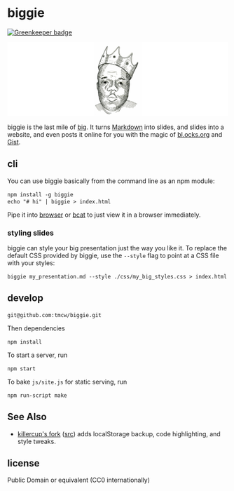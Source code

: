 # biggie

[![Greenkeeper badge](https://badges.greenkeeper.io/tmcw/biggie.svg)](https://greenkeeper.io/)

![](mascot.jpg)

biggie is the last mile of [big](https://github.com/tmcw/big). It turns
[Markdown](http://daringfireball.net/projects/markdown/) into slides,
and slides into a website, and even posts it online for you with the magic of
[bl.ocks.org](http://bl.ocks.org/) and [Gist](http://gist.github.com).

## cli

You can use biggie basically from the command line as an npm module:

```
npm install -g biggie
echo "# hi" | biggie > index.html
```

Pipe it into [browser](https://gist.github.com/defunkt/318247) or [bcat](http://rtomayko.github.io/bcat/)
to just view it in a browser immediately.

### styling slides

biggie can style your big presentation just the way you like it. To replace the
default CSS provided by biggie, use the `--style` flag to point at a CSS file
with your styles:

```
biggie my_presentation.md --style ./css/my_big_styles.css > index.html
```

## develop

    git@github.com:tmcw/biggie.git

Then dependencies

    npm install

To start a server, run

    npm start

To bake `js/site.js` for static serving, run

    npm run-script make

## See Also

* [killercup's fork](http://killercup.github.io/biggie/) ([src](https://github.com/killercup/biggie)) adds localStorage backup,
  code highlighting, and style tweaks.

## license

Public Domain or equivalent (CC0 internationally)
